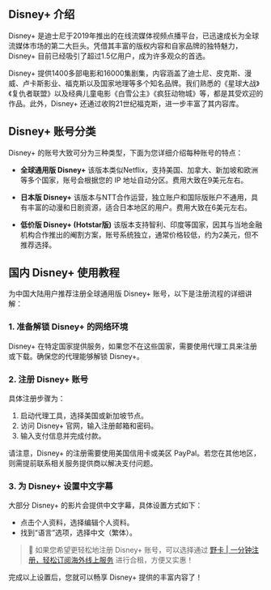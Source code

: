 ## Disney+ 介绍

Disney+ 是迪士尼于2019年推出的在线流媒体视频点播平台，已迅速成长为全球流媒体市场的第二大巨头。凭借其丰富的版权内容和自家品牌的独特魅力，Disney+ 目前已经吸引了超过1.5亿用户，成为许多观众的首选。

Disney+ 提供1400多部电影和16000集剧集，内容涵盖了迪士尼、皮克斯、漫威、卢卡斯影业、福克斯以及国家地理等多个知名品牌。我们熟悉的《星球大战》《复仇者联盟》以及经典儿童电影《白雪公主》《疯狂动物城》等，都是其受欢迎的作品。此外，Disney+ 还通过收购21世纪福克斯，进一步丰富了其内容库。

## Disney+ 账号分类

Disney+ 的账号大致可分为三种类型，下面为您详细介绍每种账号的特点：

- **全球通用版 Disney+**
  该版本类似Netflix，支持美国、加拿大、新加坡和欧洲等多个国家，账号会根据您的 IP 地址自动分区。费用大致在9美元左右。

- **日本版 Disney+**
  该版本与NTT合作运营，独立账户和国际版账户不通用，具有丰富的动漫和日剧资源，适合日本地区的用户。费用大致在6美元左右。

- **低价版 Disney+ (Hotstar版)**
  该版本支持智利、印度等国家，因其与当地金融机构合作推出的阉割方案，账号系统独立，通常价格较低，约为2美元，但不推荐选择。

## 国内 Disney+ 使用教程

为中国大陆用户推荐注册全球通用版 Disney+ 账号，以下是注册流程的详细讲解：

### 1. 准备解锁 Disney+ 的网络环境

Disney+ 在特定国家提供服务，如果您不在这些国家，需要使用代理工具来注册或下载。确保您的代理能够解锁 Disney+。

### 2. 注册 Disney+ 账号

具体注册步骤为：

1. 启动代理工具，选择美国或新加坡节点。
2. 访问 Disney+ 官网，输入注册邮箱和密码。
3. 输入支付信息并完成付款。

请注意，Disney+ 的注册需要使用美国信用卡或美区 PayPal。若您在其他地区，则需提前联系相关服务提供商以解决支付问题。

### 3. 为 Disney+ 设置中文字幕

大部分 Disney+ 的影片会提供中文字幕，具体设置方式如下：

- 点击个人资料，选择编辑个人资料。
- 找到“语言”选项，选择中文（繁体）。

> 🌟 如果您希望更轻松地注册 Disney+ 账号，可以选择通过 [野卡 | 一分钟注册，轻松订阅海外线上服务](https://bit.ly/bewildcard) 进行合租，方便又实惠！

完成以上设置后，您就可以畅享 Disney+ 提供的丰富内容了！